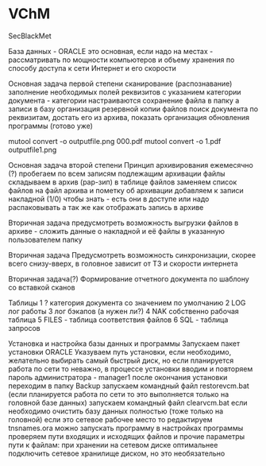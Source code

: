 # VChM
SecBlackMet

База данных - ORACLE это основная,
 если надо на местах - рассматривать по мощности компьютеров и объему хранения
 по способу доступа к сети Интернет и его скорости
 

Основная задача первой степени
 сканирование (распознавание)
 заполнение необходимых полей реквизитов с указанием категории документа - категории настраиваются
 сохранение файла в папку а записи в базу
 организация резервной копии файлов
 поиск документа по реквизитам, достать его из архива, показать
 организация обновления программы (готово уже)

mutool convert -o outputfile.png 000.pdf
mutool convert -o 1.pdf outputfile1.png

Основная задача второй степени
Принцип архивирования
 ежемесячно (?) пробегаем по всем записям подлежащим архивации
 файлы складываем в архив (рар-зип)
 в таблице файлов заменяем список файлов на файл архива и пометку об архивации
 добавляем к записи накладной (1/0) чтобы знать - есть они в доступе или надо распаковывать
 а так же как отображать запись в архиве
 
 
 
 Вторичная задача
 предусмотреть возможность выгрузки файлов в архиве - 
 сложить данные о накладной и её файлы в указанную пользователем папку
 
 Вторичная задача
 Предусмотреть возможность синхронизации, скорее всего снизу-вверх, в головное
 зависит от ТЗ и скорости интернета
 
 Вторичная задача(?)
 Формирование отчетного документа по шаблону
 со вставкой сканов


Таблицы
1 ? категория документа со значением по умолчанию
2 LOG лог работы
3 лог бэкапов (а нужен ли?)
4 NAK собственно рабочая таблица
5 FILES - таблица соответствия файлов
6 SQL - таблица запросов


Установка и настройка базы данных и программы
 Запускаем пакет установки ORACLE
 Указуваем путь установки, если необходимо, 
 желательно выбирать самый быстрый диск, но если планируется работа по сети то неважно,
 в процессе установки вводим и повторяем пароль администратора - manager1
 после окончания установки переходим в папку Backup
 запускаем командный файл restorevcm.bat 
 (если планируется работа по сети то это выполняется только на головной базе данных)
 запускаем командный файл clearvcm.bat если необходимо очистить базу данных полностью (тоже только на головной)
 если это сетевое рабочее место то редактируем tnsnames.ora
 можно запускать программу
 в настройках программы проверяем пути входящих и исходящих файлов и прочие параметры
 пути к файлам: при хранении на сетевом диске оптимальнее подключить сетевое хранилище диском, 
  но это необязательно
   